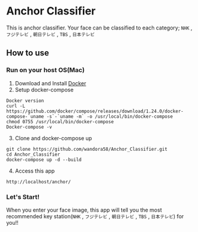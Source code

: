 # Anchor Classifier
This is anchor classifier.
Your face can be classified to each category; ```NHK``` , ```フジテレビ``` , ```朝日テレビ``` , ```TBS``` , ```日本テレビ```

## How to use
### Run on your host OS(Mac)
1. Download and Install [Docker](https://hub.docker.com/editions/community/docker-ce-desktop-mac)
2. Setup docker-compose
```
Docker version
curl -L https://github.com/docker/compose/releases/download/1.24.0/docker-compose-`uname -s`-`uname -m` -o /usr/local/bin/docker-compose  
chmod 0755 /usr/local/bin/docker-compose 
Docker-compose -v  
```
3. Clone and docker-compose up
```
git clone https://github.com/wandora58/Anchor_Classifier.git
cd Anchor_Classifier
docker-compose up -d --build
```
4. Access this app
```
http://localhost/anchor/
```

### Let's Start!
When you enter your face image, this app will tell you the most recommended key station(```NHK``` , ```フジテレビ``` , ```朝日テレビ``` , ```TBS``` , ```日本テレビ```) for you!!
